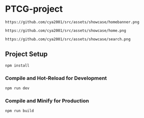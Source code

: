 # PTCG-project
```
https://github.com/cya2001/src/assets/showcase/homebanner.png
```
```
https://github.com/cya2001/src/assets/showcase/home.png
```
```
https://github.com/cya2001/src/assets/showcase/search.png
```

## Project Setup

```sh
npm install
```

### Compile and Hot-Reload for Development

```sh
npm run dev
```

### Compile and Minify for Production

```sh
npm run build
```

